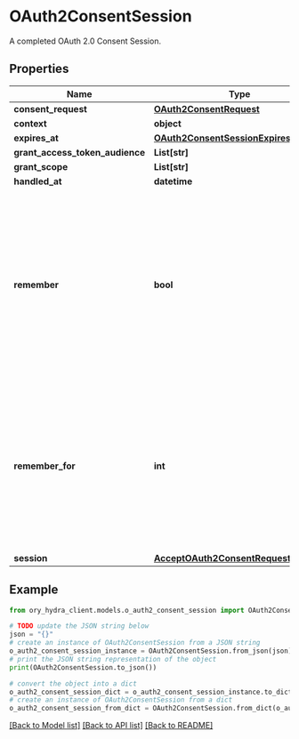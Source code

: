 # OAuth2ConsentSession

A completed OAuth 2.0 Consent Session.

## Properties

Name | Type | Description | Notes
------------ | ------------- | ------------- | -------------
**consent_request** | [**OAuth2ConsentRequest**](OAuth2ConsentRequest.md) |  | [optional] 
**context** | **object** |  | [optional] 
**expires_at** | [**OAuth2ConsentSessionExpiresAt**](OAuth2ConsentSessionExpiresAt.md) |  | [optional] 
**grant_access_token_audience** | **List[str]** |  | [optional] 
**grant_scope** | **List[str]** |  | [optional] 
**handled_at** | **datetime** |  | [optional] 
**remember** | **bool** | Remember Consent  Remember, if set to true, tells ORY Hydra to remember this consent authorization and reuse it if the same client asks the same user for the same, or a subset of, scope. | [optional] 
**remember_for** | **int** | Remember Consent For  RememberFor sets how long the consent authorization should be remembered for in seconds. If set to &#x60;0&#x60;, the authorization will be remembered indefinitely. | [optional] 
**session** | [**AcceptOAuth2ConsentRequestSession**](AcceptOAuth2ConsentRequestSession.md) |  | [optional] 

## Example

```python
from ory_hydra_client.models.o_auth2_consent_session import OAuth2ConsentSession

# TODO update the JSON string below
json = "{}"
# create an instance of OAuth2ConsentSession from a JSON string
o_auth2_consent_session_instance = OAuth2ConsentSession.from_json(json)
# print the JSON string representation of the object
print(OAuth2ConsentSession.to_json())

# convert the object into a dict
o_auth2_consent_session_dict = o_auth2_consent_session_instance.to_dict()
# create an instance of OAuth2ConsentSession from a dict
o_auth2_consent_session_from_dict = OAuth2ConsentSession.from_dict(o_auth2_consent_session_dict)
```
[[Back to Model list]](../README.md#documentation-for-models) [[Back to API list]](../README.md#documentation-for-api-endpoints) [[Back to README]](../README.md)


